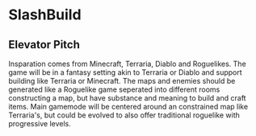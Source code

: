 # SlashBuild

## Elevator Pitch
Insparation comes from Minecraft, Terraria, Diablo and Roguelikes. The game will be in a fantasy setting akin to Terraria or Diablo and support building like Terraria or Minecraft. The maps and enemies should be generated like a Roguelike game seperated into different rooms constructing a map, but have substance and meaning to build and craft items. Main gamemode will be centered around an constrained map like Terraria's, but could be evolved to also offer traditional roguelike with progressive levels.